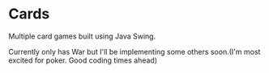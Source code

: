# Cards
Multiple card games built using Java Swing.

Currently only has War but I'll be implementing some others soon.(I'm most excited for poker. Good coding times ahead) 


